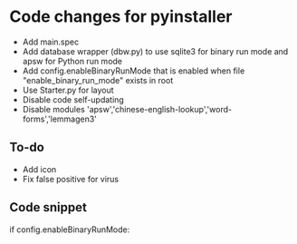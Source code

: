 # Code changes for pyinstaller

* Add main.spec
* Add database wrapper (dbw.py) to use sqlite3 for binary run mode and apsw for Python run mode
* Add config.enableBinaryRunMode that is enabled when file "enable_binary_run_mode" exists in root
* Use Starter.py for layout
* Disable code self-updating
* Disable modules 'apsw','chinese-english-lookup','word-forms','lemmagen3'

## To-do

* Add icon
* Fix false positive for virus

## Code snippet

if config.enableBinaryRunMode:
